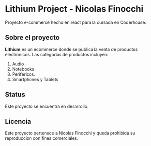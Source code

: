 # Lithium Project - Nicolas Finocchi

Proyecto e-commerce hecho en react para la cursada en Coderhouse.

## Sobre el proyecto

**Lithium** es un ecommerce donde se publica la venta de productos electronicos. Las categorias de productos incluyen:

1. Audio
2. Notebooks
3. Perifericos.
4. Smartphones y Tablets

## Status

Este proyecto se encuentra en desarrollo.

## Licencia

Este proyecto pertenece a Nicolas Finocchi y queda prohibida su reproduccion con fines comerciales.
